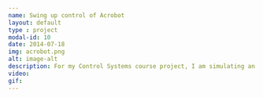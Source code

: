 ```yaml
---
name: Swing up control of Acrobot
layout: default
type : project
modal-id: 10
date: 2014-07-18
img: acrobot.png
alt: image-alt
description: For my Control Systems course project, I am simulating an Acrobot in Drake and designing and implementing controllers for it based on energy shaping and LQR. Will be updating this as I make progress.
video: 
gif:
---
```

